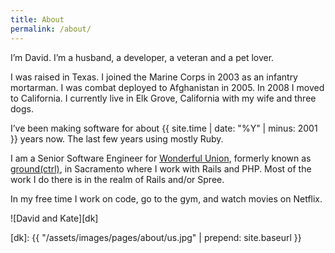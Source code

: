 ```yaml
---
title: About
permalink: /about/
---
```


I’m David. I’m a husband, a developer, a veteran and a pet lover.

I was raised in Texas. I joined the Marine Corps in 2003 as an infantry mortarman. I was combat deployed to Afghanistan in 2005. In 2008 I moved to California. I currently live in Elk Grove, California with my wife and three dogs.

I’ve been making software for about {{ site.time | date: "%Y" | minus: 2001 }} years now. The last few years using mostly Ruby.

I am a Senior Software Engineer for [Wonderful Union][wun], formerly known as [ground(ctrl)][gctrl], in Sacramento where I work with Rails and PHP. Most of the work I do there is in the realm of Rails and/or Spree.

In my free time I work on code, go to the gym, and watch movies on Netflix.

![David and Kate][dk]

[wun]: http://wonderfulunion.com
[gctrl]: http://groundctrl.com

[dk]: {{ "/assets/images/pages/about/us.jpg" | prepend: site.baseurl }}
